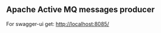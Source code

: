 ## Apache Active MQ messages producer
For swagger-ui get: [http://localhost:8085/](http://localhost:8085/)

